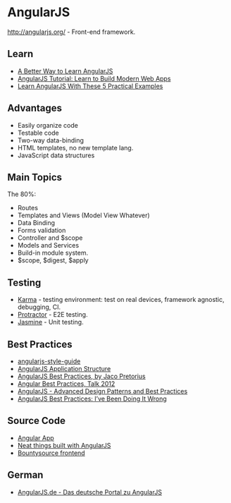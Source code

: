 # AngularJS

http://angularjs.org/ - Front-end framework.

## Learn
* [A Better Way to Learn AngularJS](http://www.thinkster.io/pick/51d287681e4b9c9098000013/a-better-way-to-learn-angularjs)
* [AngularJS Tutorial: Learn to Build Modern Web Apps](http://www.thinkster.io/pick/GUIDJbpIie/angularjs-tutorial-learn-to-build-modern-web-apps)
* [Learn AngularJS With These 5 Practical Examples](http://tutorialzine.com/2013/08/learn-angularjs-5-examples/)

## Advantages
* Easily organize code
* Testable code
* Two-way data-binding
* HTML templates, no new template lang.
* JavaScript data structures

## Main Topics
The 80%:
* Routes
* Templates and Views (Model View Whatever)
* Data Binding
* Forms validation
* Controller and $scope
* Models and Services
* Build-in module system.
* $scope, $digest, $apply

## Testing
* [Karma](http://karma-runner.github.io) - testing environment: test on real devices, framework agnostic, debugging, CI.
* [Protractor](http://angular.github.io/protractor) - E2E testing.
* [Jasmine](http://jasmine.github.io/) - Unit testing.

## Best Practices
* [angularjs-style-guide](https://github.com/mgechev/angularjs-style-guide)
* [AngularJS Application Structure](https://docs.google.com/presentation/d/1PgW0y9sg8tbLYrO5cXRVwepdYFZ_dxV3qb6kTOyt5Ec/edit?pli=1#slide=id.p)
* [AngularJS Best Practices, by Jaco Pretorius](http://www.jacopretorius.net/2013/07/angularjs-best-practices.html)
* [Angular Best Practices, Talk 2012](http://fastandfluid.com/PublicDownloads/AngularBestPractices_2012-12-11.pdf)
* [AngularJS - Advanced Design Patterns and Best Practices](http://trochette.github.io/Angular-Design-Patterns-Best-Practices/#/intro)
* [AngularJS Best Practices: I’ve Been Doing It Wrong](http://blog.artlogic.com/2013/05/02/ive-been-doing-it-wrong-part-1-of-3/)

## Source Code
* [Angular App](https://github.com/angular-app/angular-app/)
* [Neat things built with AngularJS](http://builtwith.angularjs.org/)
* [Bountysource frontend](https://github.com/bountysource/frontend)

## German
* [AngularJS.de - Das deutsche Portal zu AngularJS](http://angularjs.de/)

